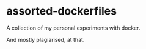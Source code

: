 # assorted-dockerfiles
A collection of my personal experiments with docker.

And mostly plagiarised, at that. 

